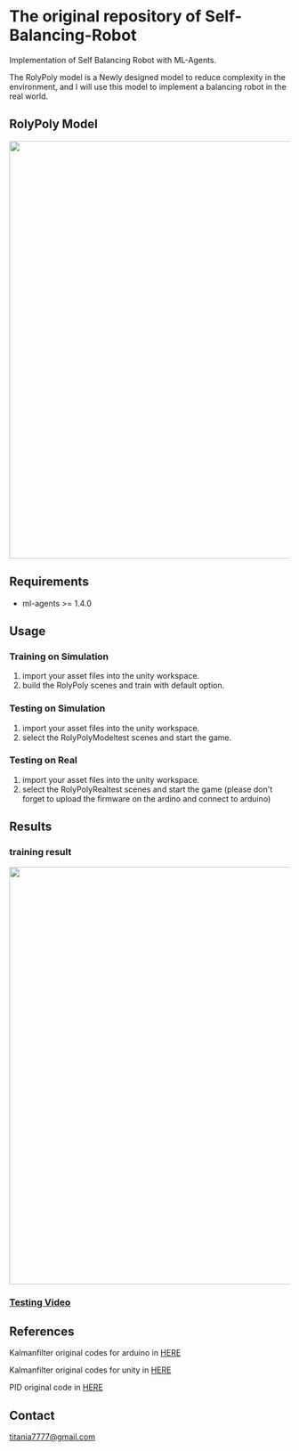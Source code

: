 # The original repository of Self-Balancing-Robot
Implementation of Self Balancing Robot with ML-Agents.

The RolyPoly model is a Newly designed model to reduce complexity in the environment, and I will use this model to implement a balancing robot in the real world.

## RolyPoly Model
<img align="center" src="figures/RolyPolyModelTest.gif" width="750">

## Requirements
*   ml-agents >= 1.4.0

## Usage
### Training on Simulation
1. import your asset files into the unity workspace.
2. build the RolyPoly scenes and train with default option.
### Testing on Simulation
1. import your asset files into the unity workspace.
2. select the RolyPolyModeltest scenes and start the game.
### Testing on Real
1. import your asset files into the unity workspace.
2. select the RolyPolyRealtest scenes and start the game (please don't forget to upload the firmware on the ardino and connect to arduino)

## Results
### training result
<img align="center" src="figures/RolyPolyResult.PNG" width="750">

### [Testing Video](https://www.youtube.com/watch?v=zNuGCi0jJcc)

## References
Kalmanfilter original codes for arduino in [HERE](https://github.com/TKJElectronics/KalmanFilter)

Kalmanfilter original codes for unity in [HERE](https://github.com/prozoroff/UKFSharp)

PID original code in [HERE](http://scipia.co.kr/blog/227)

## Contact
titania7777@gmail.com
